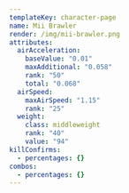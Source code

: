 ```yaml
---
templateKey: character-page
name: Mii Brawler
render: /img/mii-brawler.png
attributes:
  airAcceleration:
    baseValue: "0.01"
    maxAdditional: "0.058"
    rank: "50"
    total: "0.068"
  airSpeed:
    maxAirSpeed: "1.15"
    rank: "25"
  weight:
    class: middleweight
    rank: "40"
    value: "94"
killConfirms:
  - percentages: {}
combos:
  - percentages: {}
---
```

